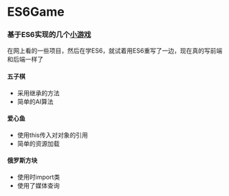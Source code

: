 # ES6Game
### 基于ES6实现的几个[小游戏](https://pinzi123.github.io/ES5/.)
在网上看的一些项目，然后在学ES6，就试着用ES6重写了一边，现在真的写前端和后端一样了
#### 五子棋
- 采用继承的方法
- 简单的AI算法
#### 爱心鱼
- 使用this传入对对象的引用
- 简单的资源加载
#### 俄罗斯方块
- 使用时import类
- 使用了媒体查询
